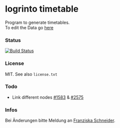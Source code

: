 # logrinto timetable
Program to generate timetables.  
To edit the Data go [here](https://github.com/logrinto/IAD2017.timetable/blob/master/src/data/)

### Status
[![Build Status](https://travis-ci.org/logrinto/IAD2017.timetable.svg?branch=master)](https://travis-ci.org/logrinto/IAD2017.timetable)

### License
MIT. See also `license.txt`

### Todo

* Link different nodes [#1583](https://github.com/gatsbyjs/gatsby/issues/1583) & [#2575](https://github.com/gatsbyjs/gatsby/issues/2575)


### Infos
Bei Änderungen bitte Meldung an [Franziska Schneider](mailto:franziska.schneider@sfgz.ch).
